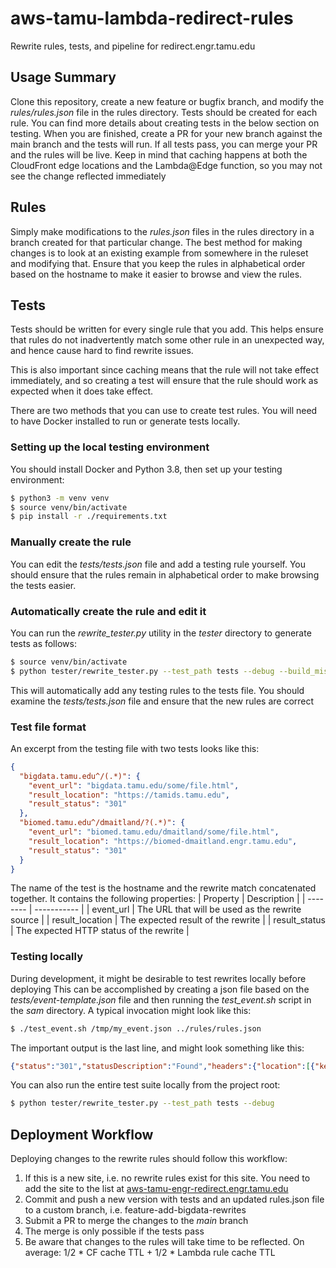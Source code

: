 # aws-tamu-lambda-redirect-rules
Rewrite rules, tests, and pipeline for redirect.engr.tamu.edu

## Usage Summary
Clone this repository, create a new feature or bugfix branch, and modify the 
*rules/rules.json* file in the rules directory. Tests should be created for each 
rule. You can find more details about creating tests in the below section on
testing. When you are finished, create a PR for your new branch against the main 
branch and the tests will run. If all tests pass, you can merge your PR and the
rules will be live. Keep in mind that caching happens at both the CloudFront
edge locations and the Lambda@Edge function, so you may not see the change
reflected immediately

## Rules
Simply make modifications to the *rules.json* files in the rules directory in a 
branch created for that particular change. The best method for making changes is
to look at an existing example from somewhere in the ruleset and modifying that.
Ensure that you keep the rules in alphabetical order based on the hostname to
make it easier to browse and view the rules.

## Tests
Tests should be written for every single rule that you add. This helps ensure
that rules do not inadvertently match some other rule in an unexpected way, and
hence cause hard to find rewrite issues. 

This is also important since caching means that the rule will not take effect
immediately, and so creating a test will ensure that the rule should work as 
expected when it does take effect.

There are two methods that you can use to create test rules. You will need to
have Docker installed to run or generate tests locally.

### Setting up the local testing environment
You should install Docker and Python 3.8, then set up your testing environment:

```bash
$ python3 -m venv venv
$ source venv/bin/activate
$ pip install -r ./requirements.txt
```

### Manually create the rule
You can edit the *tests/tests.json* file and add a testing rule yourself. You
should ensure that the rules remain in alphabetical order to make browsing the
tests easier.

### Automatically create the rule and edit it
You can run the *rewrite_tester.py* utility in the *tester* directory to generate 
tests as follows: 

```bash
$ source venv/bin/activate
$ python tester/rewrite_tester.py --test_path tests --debug --build_missing_tests
```

This will automatically add any testing rules to the tests file. You should
examine the *tests/tests.json* file and ensure that the new rules are correct

### Test file format
An excerpt from the testing file with two tests looks like this:

```json
{
  "bigdata.tamu.edu^/(.*)": {
    "event_url": "bigdata.tamu.edu/some/file.html",
    "result_location": "https://tamids.tamu.edu",
    "result_status": "301"
  },
  "biomed.tamu.edu^/dmaitland/?(.*)": {
    "event_url": "biomed.tamu.edu/dmaitland/some/file.html",
    "result_location": "https://biomed-dmaitland.engr.tamu.edu",
    "result_status": "301"
  }
}
```
The name of the test is the hostname and the rewrite match concatenated together.
It contains the following properties:
| Property | Description |
| -------- | ----------- |
| event_url | The URL that will be used as the rewrite source |
| result_location | The expected result of the rewrite |
| result_status | The expected HTTP status of the rewrite |

### Testing locally

During development, it might be desirable to test rewrites locally before 
deploying This can be accomplished by creating a json file based on the 
*tests/event-template.json* file and then running the *test_event.sh* script 
in the *sam* directory. A typical invocation might look like this:

```bash
$ ./test_event.sh /tmp/my_event.json ../rules/rules.json
```

The important output is the last line, and might look something like this:

```json
{"status":"301","statusDescription":"Found","headers":{"location":[{"key":"Location","value":"https://tamids.tamu.edu"}]}}
```

You can also run the entire test suite locally from the project root:

```bash
$ python tester/rewrite_tester.py --test_path tests --debug
```

## Deployment Workflow

Deploying changes to the rewrite rules should follow this workflow:
1. If this is a new site, i.e. no rewrite rules exist for this site. You need to
   add the site to the list at [aws-tamu-engr-redirect.engr.tamu.edu](https://github.com/Texas-A-M-College-of-Engineering/aws-tamu-engr-redirect.engr.tamu.edu-rewrite-rules.git)
2. Commit and push a new version with tests and an updated rules.json file to a 
   custom branch, i.e. feature-add-bigdata-rewrites
3. Submit a PR to merge the changes to the *main* branch
4. The merge is only possible if the tests pass
5. Be aware that changes to the rules will take time to be reflected. On 
   average: 1/2 * CF cache TTL + 1/2 * Lambda rule cache TTL
